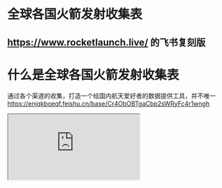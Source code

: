 # 全球各国火箭发射收集表

https://www.rocketlaunch.live/ 的飞书复刻版
---

# 什么是全球各国火箭发射收集表

通过各个渠道的收集，打造一个给国内航天爱好者的数据提供工具，并不唯一
https://enjqkboeqf.feishu.cn/base/Cr4ObOBTgaCbp2sWRyFc4r1wngh

<iframe src="https://enjqkboeqf.feishu.cn/base/Cr4ObOBTgaCbp2sWRyFc4r1wngh?from=from_copylink" class="w-full h-full"/>


---

# 收集细节

- 数据来源 https://www.rocketlaunch.live/ 与 UP自己维护些数据
- 服务依赖免费的飞书文档，稳定高效
- 数据关联清晰，发射收集表，载具，公司单位，发射基地，发射点，国家还有自定义仪表盘
- 接下来主要还是把这个文档开放出来，通过网友来更新数据
- 有兴趣的网友可以看表格中有啥疏漏，发送邮件给我 564265135@qq.com
- 如果数据量大，我自己难以整理了，我会拉人进来一起维护这个表格

---

# 为啥会做这个表格

1. 首先还是自己的爱好与一些火箭发射集锦，看了国外是有做的，比如 https://www.rocketlaunch.live/ 所以爬了一下数据
2. 也是为国内爱好者吧，方便他们获取一些航天发射数据
3. 同时也想做全做大做细，不做重复劳动
4. 国外的数据收集，比如 https://www.rocketlaunch.live/ 对国内的数据不是那么仔细与细致

---

# 具体数据结构

- 收集表
- 载具
- 公司单位
- 发射基地
- 发射点
- 国家
